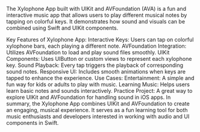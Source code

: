 The Xylophone App built with UIKit and AVFoundation (AVA) is a fun and interactive music app that allows users to play different musical notes by tapping on colorful keys. It demonstrates how sound and visuals can be combined using Swift and UIKit components.

Key Features of Xylophone App:
Interactive Keys: Users can tap on colorful xylophone bars, each playing a different note.
AVFoundation Integration: Utilizes AVFoundation to load and play sound files smoothly.
UIKit Components: Uses UIButton or custom views to represent each xylophone key.
Sound Playback: Every tap triggers the playback of corresponding sound notes.
Responsive UI: Includes smooth animations when keys are tapped to enhance the experience.
Use Cases:
Entertainment: A simple and fun way for kids or adults to play with music.
Learning Music: Helps users learn basic notes and sounds interactively.
Practice Project: A great way to explore UIKit and AVFoundation for handling sound in iOS apps.
In summary, the Xylophone App combines UIKit and AVFoundation to create an engaging, musical experience. It serves as a fun learning tool for both music enthusiasts and developers interested in working with audio and UI components in Swift.
